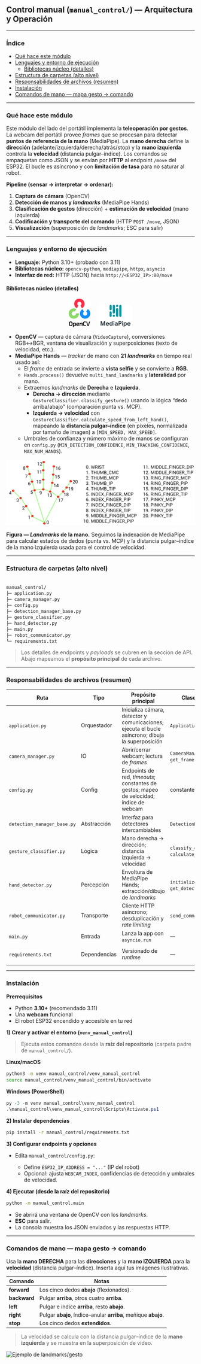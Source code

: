 ## Control manual (`manual_control/`) — Arquitectura y Operación
---

### Índice
- [Qué hace este módulo](#qué-hace-este-módulo)
- [Lenguajes y entorno de ejecución](#lenguajes-y-entorno-de-ejecución)
  - [Bibliotecas núcleo (detalles)](#bibliotecas-núcleo-detalles)
- [Estructura de carpetas (alto nivel)](#estructura-de-carpetas-alto-nivel)
- [Responsabilidades de archivos (resumen)](#responsabilidades-de-archivos-resumen)
- [Instalación](#instalación)
- [Comandos de mano — mapa gesto → comando](#comandos-de-mano--mapa-gesto--comando)
---

### Qué hace este módulo
Este módulo del lado del portátil implementa la **teleoperación por gestos**. La webcam del portátil provee *frames* que se procesan para detectar **puntos de referencia de la mano** (MediaPipe). La **mano derecha** define la **dirección** (adelante/izquierda/derecha/atrás/stop) y la **mano izquierda** controla la **velocidad** (distancia pulgar–índice). Los comandos se empaquetan como JSON y se envían por **HTTP** al endpoint `/move` del ESP32. El bucle es asíncrono y con **limitación de tasa** para no saturar al robot.

**Pipeline (sensar → interpretar → ordenar):**
1. **Captura de cámara** (OpenCV)  
2. **Detección de manos y *landmarks*** (MediaPipe Hands)  
3. **Clasificación de gestos** (dirección) + **estimación de velocidad** (mano izquierda)  
4. **Codificación y transporte del comando** (HTTP `POST /move`, JSON)  
5. **Visualización** (superposición de *landmarks*; ESC para salir)

---

### Lenguajes y entorno de ejecución
- **Lenguaje:** Python 3.10+ (probado con 3.11)
- **Bibliotecas núcleo:** `opencv-python`, `mediapipe`, `httpx`, `asyncio`
- **Interfaz de red:** HTTP (JSON) hacia `http://<ESP32_IP>:80/move`

#### Bibliotecas núcleo (detalles)

<p align="center">
  <!-- Espacio para logos -->
  <img src="../src/vendor/opencv_logo.jpg" alt="OpenCV logo" height="76" style="margin-right:18px;" />
  <img src="../src/vendor/mediapipe_logo.jpg" alt="MediaPipe logo" height="60" />
</p>

- **OpenCV** — captura de cámara (`VideoCapture`), conversiones RGB↔BGR, ventana de visualización y superposiciones (texto de velocidad, etc.).
- **MediaPipe Hands** — *tracker* de mano con **21 *landmarks*** en tiempo real usado así:
  - El *frame* de entrada se invierte a **vista selfie** y se convierte a **RGB**.
  - `Hands.process()` devuelve `multi_hand_landmarks` y **lateralidad** por mano.
  - Extraemos *landmarks* de **Derecha** e **Izquierda**.  
    - **Derecha → dirección** mediante `GestureClassifier.classify_gesture()` usando la lógica “dedo arriba/abajo” (comparación punta vs. MCP).  
    - **Izquierda → velocidad** con `GestureClassifier.calculate_speed_from_left_hand()`, mapeando la **distancia pulgar–índice** (en píxeles, normalizada por tamaño de imagen) a `[MIN_SPEED, MAX_SPEED]`.
  - Umbrales de confianza y número máximo de manos se configuran en `config.py` (`MIN_DETECTION_CONFIDENCE`, `MIN_TRACKING_CONFIDENCE`, `MAX_NUM_HANDS`).

<p align="center">
  <!-- Guía de landmarks de la mano -->
  <img src="../src/vendor/hand-landmarks.png" alt="Guía de landmarks de la mano (21 puntos)" />
</p>

**Figura — *Landmarks* de la mano.** Seguimos la indexación de MediaPipe para calcular estados de dedos (punta vs. MCP) y la distancia pulgar–índice de la mano izquierda usada para el control de velocidad.

---

### Estructura de carpetas (alto nivel)
```

manual_control/
├─ application.py
├─ camera_manager.py
├─ config.py
├─ detection_manager_base.py
├─ gesture_classifier.py
├─ hand_detector.py
├─ main.py
├─ robot_communicator.py
└─ requirements.txt

````

> Los detalles de endpoints y *payloads* se cubren en la sección de API. Abajo mapeamos el **propósito principal** de cada archivo.

---

### Responsabilidades de archivos (resumen)

| Ruta | Tipo | Propósito principal | Clases / funciones clave | Notas |
|---|---|---|---|---|
| `application.py` | Orquestador | Inicializa cámara, detector y comunicaciones; ejecuta el bucle asíncrono; dibuja la superposición | `Application`, `start_application()` | Núcleo de unión del módulo. |
| `camera_manager.py` | IO | Abrir/cerrar webcam; lectura de *frames* | `CameraManager.initialize()`, `get_frame()`, `release()` | OpenCV `VideoCapture`. |
| `config.py` | Config | Endpoints de red, *timeouts*; constantes de gestos; mapeo de velocidad; índice de webcam | constantes | **Configura `ESP32_IP_ADDRESS` aquí.** |
| `detection_manager_base.py` | Abstracción | Interfaz para detectores intercambiables | `DetectionManager` (ABC) | Permite futuros detectores. |
| `gesture_classifier.py` | Lógica | Mano derecha → dirección; distancia izquierda → velocidad | `classify_gesture()`, `calculate_speed_from_left_hand()` | Umbrales en `config.py`. |
| `hand_detector.py` | Percepción | Envoltura de MediaPipe Hands; extracción/dibujo de *landmarks* | `initialize()`, `process_frame()`, `get_detection_data()` | Vista selfie habilitada. |
| `robot_communicator.py` | Transporte | Cliente HTTP asíncrono; desduplicación y *rate limiting* | `send_command()` | Envía JSON a `/move`. |
| `main.py` | Entrada | Lanza la app con `asyncio.run` | — | Ejecutar `python -m manual_control.main`. |
| `requirements.txt` | Dependencias | Versionado de *runtime* | — | `opencv-python`, `mediapipe`, `httpx`, `asyncio`. |

---

### Instalación

**Prerrequisitos**
- Python **3.10+** (recomendado 3.11)
- Una **webcam** funcional
- El robot ESP32 encendido y accesible en tu red

**1) Crear y activar el entorno (`venv_manual_control`)**

> Ejecuta estos comandos desde la **raíz del repositorio** (carpeta padre de `manual_control/`).

**Linux/macOS**
````bash
python3 -m venv manual_control/venv_manual_control
source manual_control/venv_manual_control/bin/activate
````

**Windows (PowerShell)**

````powershell
py -3 -m venv manual_control\venv_manual_control
.\manual_control\venv_manual_control\Scripts\Activate.ps1
````

**2) Instalar dependencias**

````bash
pip install -r manual_control/requirements.txt
````

**3) Configurar endpoints y opciones**

* Edita `manual_control/config.py`:

  * Define `ESP32_IP_ADDRESS = "..."` (IP del robot)
  * Opcional: ajusta `WEBCAM_INDEX`, confidencias de detección y umbrales de velocidad.

**4) Ejecutar (desde la raíz del repositorio)**

````bash
python -m manual_control.main
````

* Se abrirá una ventana de OpenCV con los *landmarks*.
* **ESC** para salir.
* La consola muestra los JSON enviados y las respuestas HTTP.

---

### Comandos de mano — mapa gesto → comando

Usa la **mano DERECHA** para las **direcciones** y la **mano IZQUIERDA** para la **velocidad** (distancia pulgar–índice). Inserta aquí tus imágenes ilustrativas.

| Comando      | Notas                                                          |
| ------------ | -------------------------------------------------------------- |
| **forward**  | Los cinco dedos **abajo** (flexionados).                       |
| **backward** | Pulgar **arriba**, otros cuatro **arriba**.                    |
| **left**     | Pulgar e índice **arriba**, resto **abajo**.                   |
| **right**    | Pulgar **abajo**, índice–anular **arriba**, meñique **abajo**. |
| **stop**     | Los cinco dedos **extendidos**.                                |

> La velocidad se calcula con la distancia pulgar–índice de la **mano izquierda** y se muestra en la superposición de vídeo.

<img src="../src/picture3.png" alt="Ejemplo de landmarks/gesto" />